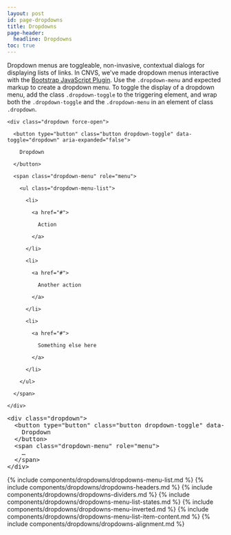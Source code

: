 ```yaml
---
layout: post
id: page-dropdowns
title: Dropdowns
page-header:
  headline: Dropdowns
toc: true
---
```


<p>

  Dropdown menus are toggleable, non-invasive, contextual dialogs for displaying lists of links. In CNVS, we've made dropdown menus interactive with the <a href="http://getbootstrap.com/javascript/#dropdowns" target="_blank">Bootstrap JavaScript Plugin</a>. Use the <code>.dropdown-menu</code> and expected markup to create a dropdown menu. To toggle the display of a dropdown menu, add the class <code>.dropdown-toggle</code> to the triggering element, and wrap both the <code>.dropdown-toggle</code> and the <code>.dropdown-menu</code> in an element of class <code>.dropdown</code>.

</p>

<!-- =================================================
BEGIN: Example
================================================== -->

<div class="panel flush-bottom">

  <div class="panel-cell">

    <div class="dropdown force-open">

      <button type="button" class="button dropdown-toggle" data-toggle="dropdown" aria-expanded="false">

        Dropdown

      </button>

      <span class="dropdown-menu" role="menu">

        <ul class="dropdown-menu-list">

          <li>

            <a href="#">

              Action

            </a>

          </li>

          <li>

            <a href="#">

              Another action

            </a>

          </li>

          <li>

            <a href="#">

              Something else here

            </a>

          </li>

        </ul>

      </span>

    </div>

  </div>

  <div class="panel-cell panel-cell-light panel-cell-code-block">

<pre class="prettyprint transparent flush lang-html">
&lt;div class="dropdown"&gt;
  &lt;button type="button" class="button dropdown-toggle" data-toggle="dropdown" aria-expanded="false"&gt;
    Dropdown
  &lt;/button&gt;
  &lt;span class="dropdown-menu" role="menu"&gt;
    &hellip;
  &lt;/span&gt;
&lt;/div&gt;
</pre>

  </div>

</div>

{% include components/dropdowns/dropdowns-menu-list.md %}
{% include components/dropdowns/dropdowns-headers.md %}
{% include components/dropdowns/dropdowns-dividers.md %}
{% include components/dropdowns/dropdowns-menu-list-states.md %}
{% include components/dropdowns/dropdowns-menu-inverted.md %}
{% include components/dropdowns/dropdowns-menu-list-item-content.md %}
{% include components/dropdowns/dropdowns-alignment.md %}
